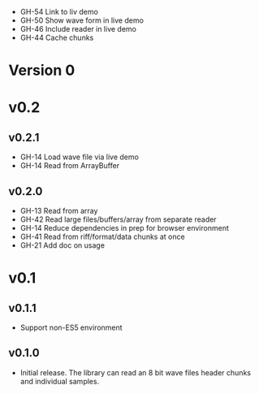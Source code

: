 - GH-54 Link to liv demo
- GH-50 Show wave form in live demo
- GH-46 Include reader in live demo
- GH-44 Cache chunks

# Version 0

# v0.2

## v0.2.1

- GH-14 Load wave file via live demo
- GH-14 Read from ArrayBuffer

## v0.2.0

- GH-13 Read from array
- GH-42 Read large files/buffers/array from separate reader
- GH-14 Reduce dependencies in prep for browser environment
- GH-41 Read from riff/format/data chunks at once
- GH-21 Add doc on usage

# v0.1

## v0.1.1

- Support non-ES5 environment

## v0.1.0

- Initial release. The library can read an 8 bit wave files header chunks and individual samples.
